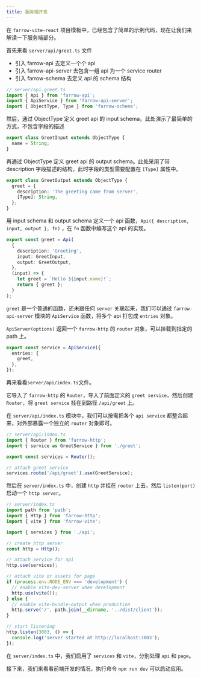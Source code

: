 ```yaml
---
title: 服务端开发
---
```


在 `farrow-vite-react` 项目模板中，已经包含了简单的示例代码，现在让我们来解读一下服务端部分。

首先来看 `server/api/greet.ts` 文件

- 引入 farrow-api 去定义一个个 api
- 引入 farrow-api-server 去包含一组 api 为一个 service router
- 引入 farrow-schema 去定义 api 的 schema 结构

```typescript
// server/api.greet.ts
import { Api } from 'farrow-api';
import { ApiService } from 'farrow-api-server';
import { ObjectType, Type } from 'farrow-schema';
```

然后，通过 ObjectType 定义 greet api 的 input schema。此处演示了最简单的方式，不包含字段的描述

```typescript
export class GreetInput extends ObjectType {
  name = String;
}
```

再通过 ObjectType 定义 greet api 的 output schema。此处采用了带 description 字段描述的结构，此时字段的类型需要配置在 `[Type]` 属性中。

```typescript
export class GreetOutput extends ObjectType {
  greet = {
    description: 'The greeting came from server',
    [Type]: String,
  };
}
```

用 input schema 和 output schema 定义一个 api 函数，`Api({ description, input, output }, fn)` ，在 `fn` 函数中编写这个 api 的实现。

```typescript
export const greet = Api(
  {
    description: 'Greeting',
    input: GreetInput,
    output: GreetOutput,
  },
  (input) => {
    let greet = `Hello ${input.name}!`;
    return { greet };
  }
);
```

`greet` 是一个普通的函数，还未跟任何 `server` 关联起来，我们可以通过 `farrow-api-server` 模块的 `ApiService` 函数，将多个 api 打包成 `entries` 对象。

`ApiServer(options)` 返回一个 `farrow-http` 的 `router` 对象，可以挂载到指定的 path 上。

```typescript
export const service = ApiService({
  entries: {
    greet,
  },
});
```

再来看看`server/api/index.ts`文件。

它导入了 `farrow-http` 的 `Router`，导入了前面定义的 `greet service`，然后创建 `Router`，将 `greet service` 挂在到路径 `/api/greet` 上。

在 `server/api/index.ts` 模块中，我们可以按需把各个 `api service` 都整合起来，对外部暴露一个独立的 `router` 对象即可。

```typescript
// server/api/index.ts
import { Router } from 'farrow-http';
import { service as GreetService } from './greet';

export const services = Router();

// attach greet service
services.route('/api/greet').use(GreetService);
```

然后在 `server/index.ts` 中，创建 `http` 并挂在 `router` 上去，然后 `listen(port)` 启动一个 `http server`。

```typescript
// server/index.ts
import path from 'path';
import { Http } from 'farrow-http';
import { vite } from 'farrow-vite';

import { services } from './api';

// create http server
const http = Http();

// attach service for api
http.use(services);

// attach vite or assets for page
if (process.env.NODE_ENV === 'development') {
  // enable vite-dev-server when development
  http.use(vite());
} else {
  // enable vite-bundle-output when production
  http.serve('/', path.join(__dirname, '../dist/client'));
}

// start listening
http.listen(3003, () => {
  console.log('server started at http://localhost:3003');
});
```

在 `server/index.ts` 中，我们启用了 `services` 和 `vite`，分别处理 `api` 和 `page`。

接下来，我们来看看前端开发的情况，执行命令 `npm run dev` 可以启动应用。
